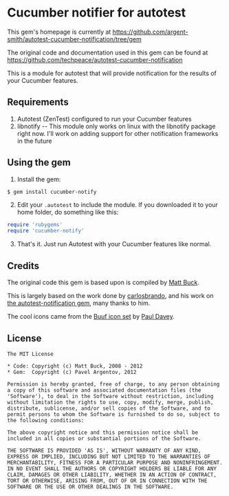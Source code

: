 # Cucumber notifier for autotest

This gem's homepage is currently at
<https://github.com/argent-smith/autotest-cucumber-notification/tree/gem>

The original code and documentation used in this gem can be found at <https://github.com/techpeace/autotest-cucumber-notification>

This is a module for autotest that will provide notification for the results of your Cucumber features.

## Requirements

1. Autotest (ZenTest) configured to run your Cucumber features
2. libnotify -- This module only works on linux with the libnotify package right now. I'll work on adding support for other notification frameworks in the future 

## Using the gem

1. Install the gem:

```shell
$ gem install cucumber-notify
```
2. Edit your `.autotest` to include the module. If you downloaded it to your home folder, do something like this:

```ruby
require 'rubygems'
require 'cucumber-notify'
```

3. That's it. Just run Autotest with your Cucumber features like normal.

## Credits

The original code this gem is based upon is compiled by [Matt Buck](https://github.com/techpeace).

This is largely based on the work done by [carlosbrando](https://github.com/carlosbrando), and his work on
[the autotest-notification gem](https://github.com/carlosbrando/autotest-notification/tree/master),
many thanks to him.

The cool icons came from the [Buuf icon set](http://mattahan.deviantart.com/art/Buuf-37966044)
by [Paul Davey](http://mattahan.deviantart.com/).

## License

```
The MIT License

* Code: Copyright (c) Matt Buck, 2008 - 2012
* Gem:  Copyright (c) Pavel Argentov, 2012

Permission is hereby granted, free of charge, to any person obtaining
a copy of this software and associated documentation files (the
'Software'), to deal in the Software without restriction, including
without limitation the rights to use, copy, modify, merge, publish,
distribute, sublicense, and/or sell copies of the Software, and to
permit persons to whom the Software is furnished to do so, subject to
the following conditions:

The above copyright notice and this permission notice shall be
included in all copies or substantial portions of the Software.

THE SOFTWARE IS PROVIDED 'AS IS', WITHOUT WARRANTY OF ANY KIND,
EXPRESS OR IMPLIED, INCLUDING BUT NOT LIMITED TO THE WARRANTIES OF
MERCHANTABILITY, FITNESS FOR A PARTICULAR PURPOSE AND NONINFRINGEMENT.
IN NO EVENT SHALL THE AUTHORS OR COPYRIGHT HOLDERS BE LIABLE FOR ANY
CLAIM, DAMAGES OR OTHER LIABILITY, WHETHER IN AN ACTION OF CONTRACT,
TORT OR OTHERWISE, ARISING FROM, OUT OF OR IN CONNECTION WITH THE
SOFTWARE OR THE USE OR OTHER DEALINGS IN THE SOFTWARE.
```
